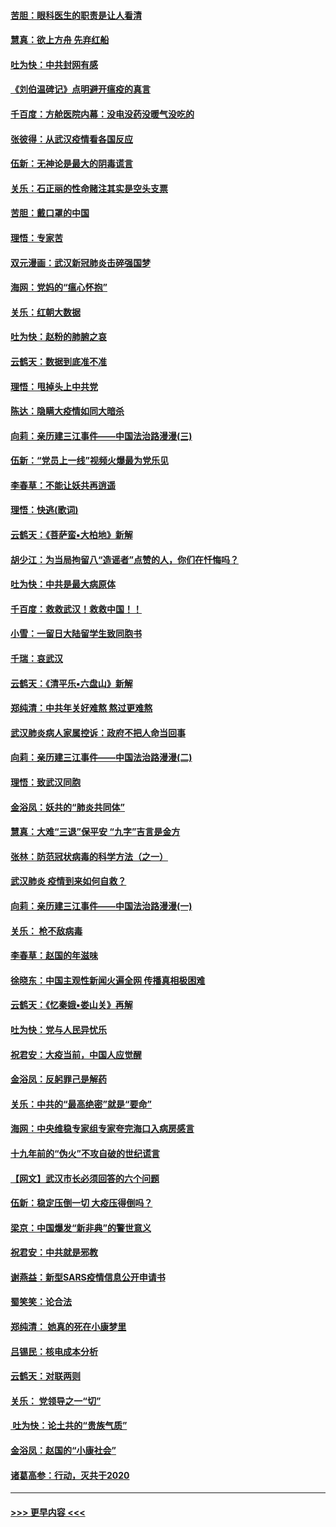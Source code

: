 #### [苦胆：眼科医生的职责是让人看清](../pages/nsc993/n11853840.md?t=02090822) 
#### [慧真：欲上方舟 先弃红船](../pages/nsc993/n11853483.md?t=02090822) 
#### [吐为快：中共封网有感](../pages/nsc993/n11852575.md?t=02090822) 
#### [《刘伯温碑记》点明避开瘟疫的真言](../pages/nsc993/n11852128.md?t=02090822) 
#### [千百度：方舱医院内幕：没电没药没暖气没吃的](../pages/nsc993/n11850211.md?t=02090822) 
#### [张彼得：从武汉疫情看各国反应](../pages/nsc993/n11850102.md?t=02090822) 
#### [伍新：无神论是最大的阴毒谎言](../pages/nsc993/n11846129.md?t=02090822) 
#### [关乐：石正丽的性命赌注其实是空头支票](../pages/nsc993/n11846109.md?t=02090822) 
#### [苦胆：戴口罩的中国](../pages/nsc993/n11845576.md?t=02090822) 
#### [理悟：专家苦](../pages/nsc993/n11845564.md?t=02090822) 
#### [双元漫画：武汉新冠肺炎击碎强国梦](../pages/nsc993/n11843320.md?t=02090822) 
#### [海网：党妈的“瘟心怀抱”](../pages/nsc993/n11840740.md?t=02090822) 
#### [关乐：红朝大数据](../pages/nsc993/n11840675.md?t=02090822) 
#### [吐为快：赵粉的肺腑之哀](../pages/nsc993/n11840618.md?t=02090822) 
#### [云鹤天：数据到底准不准](../pages/nsc993/n11840325.md?t=02090822) 
#### [理悟：甩掉头上中共党](../pages/nsc993/n11838826.md?t=02090822) 
#### [陈达：隐瞒大疫情如同大暗杀](../pages/nsc993/n11838771.md?t=02090822) 
#### [向莉：亲历建三江事件——中国法治路漫漫(三)](../pages/nsc993/n11831825.md?t=02090822) 
#### [伍新：“党员上一线”视频火爆最为党乐见](../pages/nsc993/n11838200.md?t=02090822) 
#### [李春草：不能让妖共再逍遥](../pages/nsc993/n11838102.md?t=02090822) 
#### [理悟：快逃(歌词)](../pages/nsc993/n11838083.md?t=02090822) 
#### [云鹤天：《菩萨蛮▪大柏地》新解](../pages/nsc993/n11838059.md?t=02090822) 
#### [胡少江：为当局拘留八“造谣者”点赞的人，你们在忏悔吗？](../pages/nsc993/n11836801.md?t=02090822) 
#### [吐为快：中共是最大病原体](../pages/nsc993/n11836748.md?t=02090822) 
#### [千百度：救救武汉！救救中国！！](../pages/nsc993/n11836145.md?t=02090822) 
#### [小雪：一留日大陆留学生致同胞书](../pages/nsc993/n11834624.md?t=02090822) 
#### [千瑞：哀武汉](../pages/nsc993/n11833647.md?t=02090822) 
#### [云鹤天：《清平乐▪六盘山》新解](../pages/nsc993/n11833611.md?t=02090822) 
#### [郑纯清：中共年关好难熬 熬过更难熬](../pages/nsc993/n11833489.md?t=02090822) 
#### [武汉肺炎病人家属控诉：政府不把人命当回事](../pages/nsc993/n11833205.md?t=02090822) 
#### [向莉：亲历建三江事件——中国法治路漫漫(二)](../pages/nsc993/n11829102.md?t=02090822) 
#### [理悟：致武汉同胞](../pages/nsc993/n11831522.md?t=02090822) 
#### [金浴凤：妖共的“肺炎共同体”](../pages/nsc993/n11829448.md?t=02090822) 
#### [慧真：大难“三退”保平安 “九字”吉言是金方](../pages/nsc993/n11829501.md?t=02090822) 
#### [张林：防范冠状病毒的科学方法（之一）](../pages/nsc993/n11828618.md?t=02090822) 
#### [武汉肺炎 疫情到来如何自救？](../pages/nsc993/n11827632.md?t=02090822) 
#### [向莉：亲历建三江事件——中国法治路漫漫(一)](../pages/nsc993/n11827190.md?t=02090822) 
#### [关乐： 枪不敌病毒](../pages/nsc993/n11826746.md?t=02090822) 
#### [李春草：赵国的年滋味](../pages/nsc993/n11826321.md?t=02090822) 
#### [徐晓东：中国主观性新闻火遍全网 传播真相极困难](../pages/nsc993/n11826508.md?t=02090822) 
#### [云鹤天：《忆秦娥▪娄山关》再解](../pages/nsc993/n11824682.md?t=02090822) 
#### [吐为快：党与人民异忧乐](../pages/nsc993/n11824660.md?t=02090822) 
#### [祝君安：大疫当前，中国人应觉醒](../pages/nsc993/n11821946.md?t=02090822) 
#### [金浴凤：反躬罪己是解药](../pages/nsc993/n11820280.md?t=02090822) 
#### [关乐：中共的“最高绝密”就是“要命”](../pages/nsc993/n11816946.md?t=02090822) 
#### [海网：中央维稳专家组专家夸完海口入病房感言](../pages/nsc993/n11815138.md?t=02090822) 
#### [十九年前的“伪火”不攻自破的世纪谎言](../pages/nsc993/n11813238.md?t=02090822) 
#### [【网文】武汉市长必须回答的六个问题](../pages/nsc993/n11813848.md?t=02090822) 
#### [伍新：稳定压倒一切 大疫压得倒吗？](../pages/nsc993/n11812634.md?t=02090822) 
#### [梁京：中国爆发“新非典”的警世意义](../pages/nsc993/n11812554.md?t=02090822) 
#### [祝君安：中共就是邪教](../pages/nsc993/n11812431.md?t=02090822) 
#### [谢燕益：新型SARS疫情信息公开申请书](../pages/nsc993/n11808840.md?t=02090822) 
#### [蜀笑笑：论合法](../pages/nsc993/n11808064.md?t=02090822) 
#### [郑纯清： 她真的死在小康梦里](../pages/nsc993/n11806623.md?t=02090822) 
#### [吕锡民：核电成本分析](../pages/nsc993/n11806284.md?t=02090822) 
#### [云鹤天：对联两则](../pages/nsc993/n11805957.md?t=02090822) 
#### [关乐： 党领导之一“切”](../pages/nsc993/n11804505.md?t=02090822) 
#### [ 吐为快：论土共的“贵族气质”](../pages/nsc993/n11804490.md?t=02090822) 
#### [金浴凤：赵国的“小康社会”](../pages/nsc993/n11804452.md?t=02090822) 
#### [诸葛高参：行动，灭共于2020](../pages/nsc993/n11804120.md?t=02090822) 

----
#### [ >>> 更早内容 <<< ](../indexes/nsc993-earlier.md)
